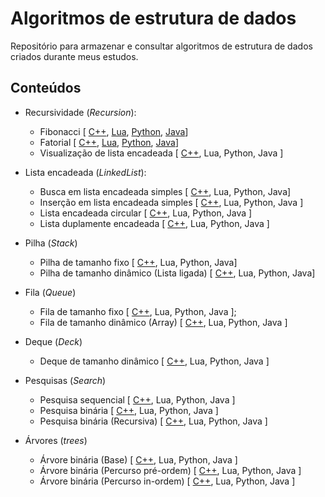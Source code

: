 # Algoritmos de estrutura de dados

Repositório para armazenar e consultar algoritmos de estrutura de dados criados durante meus estudos.

## Conteúdos

<!--
Seção importante para o entendimento geral das estruturas de dados
- Tipos abstratos de dados (ADTs)
-->

- Recursividade (*Recursion*):
    - Fibonacci [ [C++](src/recursion/cpp/1_fibonacci.cpp), [Lua](src/recursion/lua/1_fibonacci.lua), [Python](src/recursion/python/1_fibonacci.py), [Java](src/recursion/java/algorithm)]
    - Fatorial [ [C++](src/recursion/cpp/2_factorial.cpp), [Lua](src/recursion/lua/2_factorial.lua), [Python](src/recursion/python/2_factorial.py), [Java](src/recursion/java/algorithm)]
    - Visualização de lista encadeada [ [C++](src/recursion/cpp/3_show_linkedlist.cpp), Lua, Python, Java ]

- Lista encadeada (*LinkedList*):
  - Busca em lista encadeada simples [ [C++](src/linkedlist/cpp/search.cpp), Lua, Python, Java]
  - Inserção em lista encadeada simples [ [C++](src/linkedlist/cpp/insert.cpp), Lua, Python, Java ]
  - Lista encadeada circular [ [C++](src/linkedlist/cpp/circular.cpp), Lua, Python, Java ]
  - Lista duplamente encadeada [ [C++](src/linkedlist/cpp/doublechained.cpp), Lua, Python, Java ]

- Pilha (*Stack*)
    - Pilha de tamanho fixo [ [C++](src/stack/cpp/text.cpp), Lua, Python, Java]
    - Pilha de tamanho dinâmico (Lista ligada) [ [C++](src/stack/cpp/dynamictext.cpp), Lua, Python, Java]

- Fila (*Queue*)
  - Fila de tamanho fixo [ [C++](src/queue/cpp/textqueue.cpp), Lua, Python, Java ];
  - Fila de tamanho dinâmico (Array) [ [C++](src/queue/cpp/growth.cpp), Lua, Python, Java ]
  <!--File de tamanho dinâmico (LinkedList) -->

- Deque (*Deck*)
  - Deque de tamanho dinâmico [ [C++](src/deck/cpp/growing.cpp), Lua, Python, Java ]

- Pesquisas (*Search*)
  - Pesquisa sequencial [ [C++](src/sequential-search/cpp/sequential.cpp), Lua, Python, Java ]
  - Pesquisa binária [ [C++](/src/binary-search/cpp/bsearch.cpp), Lua, Python, Java ]
  - Pesquisa binária (Recursiva) [ [C++](/src/binary-search/cpp/rbsearch.cpp), Lua, Python, Java ]

- Árvores (*trees*)
  - Árvore binária (Base) [ [C++](src/binary-tree/cpp/initialgarden.cpp), Lua, Python, Java ]
  - Árvore binária (Percurso pré-ordem) [ [C++](src/binary-tree/cpp/depthfirst.cpp), Lua, Python, Java ]
  - Árvore binária (Percurso in-ordem) [ [C++](src/binary-tree/cpp/polish.cpp), Lua, Python, Java ]

  <!-- - Árvore binária (Busca) [ [C++](src/binary-tree/cpp/sequential.cpp), Lua, Python, Java ] -->

<!-- 
- Filas

- Deck
-->

<!-- 
- 1° - Recursividade [[C++](src/recursion/cpp), [Lua](src/recursion/lua), [Python](src/recursion/python), [Java](/src/recursion/java)] ;
- 2° - Lista encadeada;
- 3° - Pilha;
- 4° - Filas;
- 5° - Deck;
- 6° - Algoritmos de busca
  - Inserção;
  - Método de seleção;
- 7° - Mergesort;
- 8° - Algoritmos de 'força bruta';
  - Enumeração;
  - Permutação;
- 9° - Algoritmos de busca de palavras;
- 10° - Busca binária;
- 11° - Árvore binária;
- 12° - Teoria dos grafos.
-->
